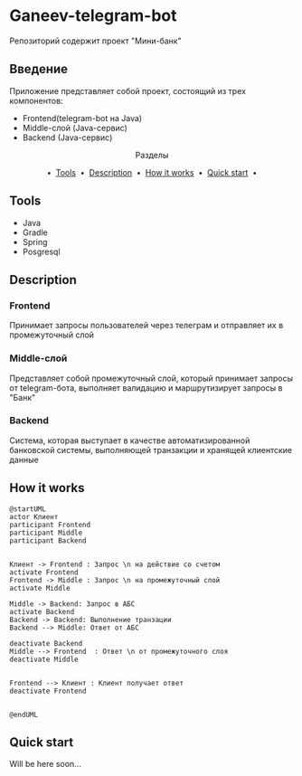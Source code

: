 # Ganeev-telegram-bot
Репозиторий содержит проект "Мини-банк"

## Введение
Приложение представляет собой проект, состоящий из трех компонентов:
- Frontend(telegram-bot на Java)
- Middle-слой (Java-сервис)
- Backend (Java-сервис)


<p align="center">
Разделы 
</p>

<p align="center">&nbsp;&bull;&nbsp;
<a href="#tools">Tools</a> &nbsp;&bull;&nbsp;
<a href="#description-">Description</a> &nbsp;&bull;&nbsp;
<a href="#how-it-works">How it works</a> &nbsp;&bull;&nbsp;
<a href="#quick-start">Quick start</a> &nbsp;&bull;&nbsp;
</p>

## Tools
- Java
- Gradle
- Spring
- Posgresql


## Description 
### Frontend 
Принимает запросы пользователей через телеграм и отправляет их в промежуточный слой
### Middle-слой
Представляет собой промежуточный слой, который принимает запросы от telegram-бота, выполняет валидацию и маршрутизирует запросы в "Банк"
### Backend
Система, которая выступает в качестве автоматизированной банковской системы, выполняющей транзакции и хранящей клиентские данные

## How it works
```plantuml
@startUML
actor Клиент
participant Frontend
participant Middle
participant Backend


Клиент -> Frontend : Запрос \n на действие со счетом
activate Frontend
Frontend -> Middle : Запрос \n на промежуточный слой 
activate Middle 

Middle -> Backend: Запрос в АБС
activate Backend
Backend -> Backend: Выполнение транзации
Backend --> Middle: Ответ от АБС

deactivate Backend
Middle --> Frontend  : Ответ \n от промежуточного слоя
deactivate Middle 


Frontend --> Клиент : Клиент получает ответ
deactivate Frontend

 
@endUML
```


## Quick start
Will be here soon...

